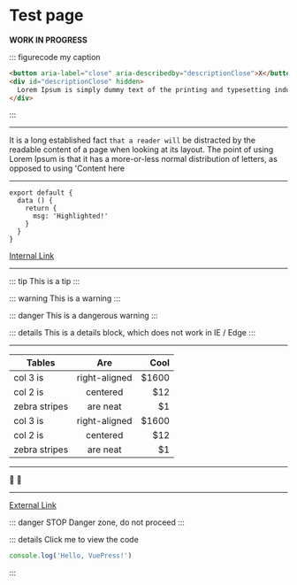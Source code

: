 # Test page

**WORK IN PROGRESS**

::: figurecode my caption
```html
<button aria-label="close" aria-describedby="descriptionClose">X</button>
<div id="descriptionClose" hidden>
  Lorem Ipsum is simply dummy text of the printing and typesetting industry.
</div>
```
:::

---

It is a long established fact `that a reader will` be distracted by the readable content of a page when looking at its layout. The point of using Lorem Ipsum is that it has a more-or-less normal distribution of letters, as opposed to using 'Content here

---

``` js{4}
export default {
  data () {
    return {
      msg: 'Highlighted!'
    }
  }
}
```

[Internal Link](/guide)

---

::: tip
This is a tip
:::

::: warning
This is a warning
:::

::: danger
This is a dangerous warning
:::

::: details
This is a details block, which does not work in IE / Edge
:::

---

| Tables        | Are           | Cool  |
| ------------- |:-------------:| -----:|
| col 3 is      | right-aligned | $1600 |
| col 2 is      | centered      |   $12 |
| zebra stripes | are neat      |    $1 |
| col 3 is      | right-aligned | $1600 |
| col 2 is      | centered      |   $12 |
| zebra stripes | are neat      |    $1 |

---

:tada: :100:

---

[External Link](https://google.com)

::: danger STOP
Danger zone, do not proceed
:::

::: details Click me to view the code
```js
console.log('Hello, VuePress!')
```
:::
